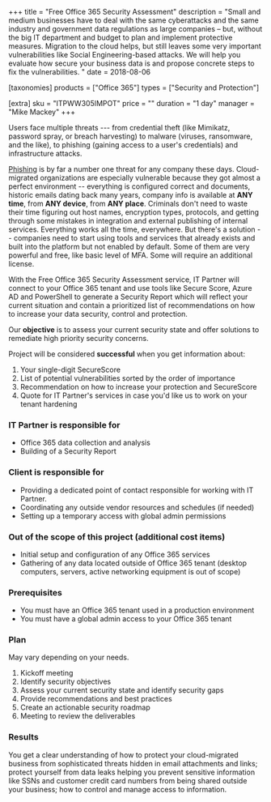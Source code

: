 +++
title = "Free Office 365 Security Assessment"
description = "Small and medium businesses have to deal with the same cyberattacks and the same industry and government data regulations as large companies – but, without the big IT department and budget to plan and implement protective measures. Migration to the cloud helps, but still leaves some very important vulnerabilities like Social Engineering-based attacks. We will help you evaluate how secure your business data is and propose concrete steps to fix the vulnerabilities. "
date = 2018-08-06

[taxonomies]
products = ["Office 365"]
types = ["Security and Protection"]

[extra]
sku = "ITPWW305IMPOT"
price = ""
duration = "1 day"
manager = "Mike Mackey"
+++

Users face multiple threats --- from credential theft (like Mimikatz,
password spray, or breach harvesting) to malware (viruses, ransomware,
and the like), to phishing (gaining access to a user's credentials) and
infrastructure attacks.

[Phishing](https://en.wikipedia.org/wiki/Phishing) is by far a number
one threat for any company these days. Cloud-migrated organizations are
especially vulnerable because they got almost a perfect environment --
everything is configured correct and documents, historic emails dating
back many years, company info is available at **ANY time**,
from **ANY device**, from **ANY place**. Criminals
don't need to waste their time figuring out host names, encryption
types, protocols, and getting through some mistakes in integration and
external publishing of internal services. Everything works all the time,
everywhere. But there's a solution -- companies need to start using
tools and services that already exists and built into the platform but
not enabled by default. Some of them are very powerful and free, like
basic level of MFA. Some will require an additional license.

With the Free Office 365 Security Assessment service, IT Partner will
connect to your Office 365 tenant and use tools like Secure Score, Azure
AD and PowerShell to generate a Security Report which will reflect your
current situation and contain a prioritized list of recommendations on
how to increase your data security, control and protection.

Our **objective** is to assess your current security state and offer
solutions to remediate high priority security concerns.

Project will be considered **successful** when you get information
about:

1.  Your single-digit SecureScore
2.  List of potential vulnerabilities sorted by the order of importance
3.  Recommendation on how to increase your protection and SecureScore
4.  Quote for IT Partner's services in case you'd like us to work on
    your tenant hardening

### IT Partner is responsible for

-   Office 365 data collection and analysis
-   Building of a Security Report

### Client is responsible for

-   Providing a dedicated point of contact responsible for working with
    IT Partner.
-   Coordinating any outside vendor resources and schedules (if needed)
-   Setting up a temporary access with global admin permissions

### Out of the scope of this project (additional cost items)

-   Initial setup and configuration of any Office 365 services
-   Gathering of any data located outside of Office 365 tenant (desktop
    computers, servers, active networking equipment is out of scope)

### Prerequisites

-   You must have an Office 365 tenant used in a production environment
-   You must have a global admin access to your Office 365 tenant

### Plan

May vary depending on your needs.

1.  Kickoff meeting
2.  Identify security objectives
3.  Assess your current security state and identify security gaps
4.  Provide recommendations and best practices
5.  Create an actionable security roadmap
6.  Meeting to review the deliverables

### Results

You get a clear understanding of how to protect your cloud-migrated
business from sophisticated threats hidden in email attachments and
links; protect yourself from data leaks helping you prevent sensitive
information like SSNs and customer credit card numbers from
being shared outside your business; how to control and manage access to
information.
